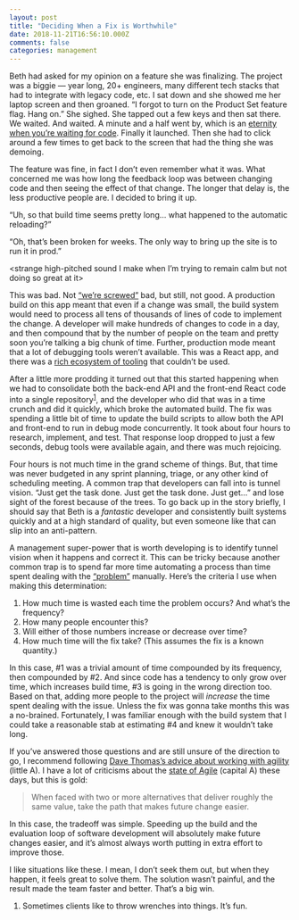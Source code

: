 ```yaml
---
layout: post
title: "Deciding When a Fix is Worthwhile"
date: 2018-11-21T16:56:10.000Z
comments: false
categories: management
---
```


Beth had asked for my opinion on a feature she was finalizing. The project was a biggie — year long, 20+ engineers, many different tech stacks that had to integrate with legacy code, etc. I sat down and she showed me her laptop screen and then groaned. “I forgot to turn on the Product Set feature flag. Hang on.” She sighed. She tapped out a few keys and then sat there. We waited. And waited. A minute and a half went by, which is an [eternity when you’re waiting for code](https://xkcd.com/303/). Finally it launched. Then she had to click around a few times to get back to the screen that had the thing she was demoing. 

The feature was fine, in fact I don’t even remember what it was. What concerned me was how long the feedback loop was between changing code and then seeing the effect of that change. The longer that delay is, the less productive people are. I decided to bring it up. 

“Uh, so that build time seems pretty long… what happened to the automatic reloading?” 

“Oh, that’s been broken for weeks. The only way to bring up the site is to run it in prod.”

\<strange high-pitched sound I make when I’m trying to remain calm but not doing so great at it\>

This was bad. Not [“we’re screwed”](/words/2018/11/18/failure-and-ultimately-fixing-it/) bad, but still, not good. A production build on this app meant that even if a change was small, the build system would need to process all tens of thousands of lines of code to implement the change. A developer will make hundreds of changes to code in a day, and then compound that by the number of people on the team and pretty soon you’re talking a big chunk of time. Further, production mode meant that a lot of debugging tools weren’t available. This was a React app, and there was a [rich ecosystem of tooling](https://github.com/facebook/react-devtools) that couldn’t be used.

After a little more prodding it turned out that this started happening when we had to consolidate both the back-end API and the front-end React code into a single repository<sup id="fnref:1"><a href="#fn:1" rel="footnote">1</a></sup>, and the developer who did that was in a time crunch and did it quickly, which broke the automated build. The fix was spending a little bit of time to update the build scripts to allow both the API and front-end to run in debug mode concurrently. It took about four hours to research, implement, and test. That response loop dropped to just a few seconds, debug tools were available again, and there was much rejoicing.

Four hours is not much time in the grand scheme of things. But, that time was never budgeted in any sprint planning, triage, or any other kind of scheduling meeting. A common trap that developers can fall into is tunnel vision. “Just get the task done. Just get the task done. Just get…” and lose sight of the forest because of the trees. To go back up in the story briefly, I should say that Beth is a *fantastic* developer and consistently built systems quickly and at a high standard of quality, but even someone like that can slip into an anti-pattern.

A management super-power that is worth developing is to identify tunnel vision when it happens and correct it. This can be tricky because another common trap is to spend far more time automating a process than time spent dealing with the [“problem”](https://xkcd.com/1319/) manually. Here’s the criteria I use when making this determination:

1. How much time is wasted each time the problem occurs? And what’s the frequency?
2. How many people encounter this?
3. Will either of those numbers increase or decrease over time?
4. How much time will the fix take? (This assumes the fix is a known quantity.) 

In this case, #1 was a trivial amount of time compounded by its frequency, then compounded by #2. And since code has a tendency to only grow over time, which increases build time, #3 is going in the wrong direction too. Based on that, adding more people to the project will *increase* the time spent dealing with the issue. Unless the fix was gonna take months this was a no-brained. Fortunately, I was familiar enough with the build system that I could take a reasonable stab at estimating #4 and knew it wouldn’t take long.

If you’ve answered those questions and are still unsure of the direction to go, I recommend following [Dave Thomas’s advice about working with agility](https://pragdave.me/blog/2014/03/04/time-to-kill-agile.html) (little A). I have a lot of criticisms about the [state of Agile](https://pragmaticmarketing.com/resources/articles/getting-back-to-the-roots-of-agile) (capital A) these days, but this is gold:

> When faced with two or more alternatives that deliver roughly the same value, take the path that makes future change easier.

In this case, the tradeoff was simple. Speeding up the build and the evaluation loop of software development will absolutely make future changes easier, and it’s almost always worth putting in extra effort to improve those.

I like situations like these. I mean, I don’t seek them out, but when they happen, it feels great to solve them. The solution wasn’t painful, and the result made the team faster and better. That’s a big win.

<div class="footnotes">
  <ol>
    <li class="footnote" id="fn:1">
  <p>Sometimes clients like to throw wrenches into things. It’s fun.</p>
</li>
  </ol>
</div>


